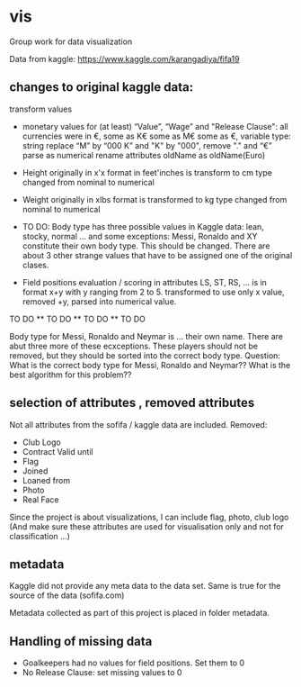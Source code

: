 # vis

Group work for data visualization

Data from kaggle: https://www.kaggle.com/karangadiya/fifa19

## changes to original kaggle data:

transform values
* monetary values for (at least) “Value”, “Wage” and "Release Clause": 
all currencies were in €, some as K€ some as M€ some as €, 
variable type: string
replace “M” by “000 K” and "K" by "000",  remove "." and “€”
parse as numerical
rename attributes oldName as oldName(Euro)

* Height originally in x'x format in feet'inches is transform to cm
type changed from nominal to numerical

* Weight originally in xlbs format is transformed to kg
type changed from nominal to numerical

* TO DO: Body type has three possible values in Kaggle data: lean, stocky, normal ... and some exceptions: Messi, Ronaldo and XY constitute their own body type. This should be changed. There are about 3 other strange values that have to be assigned one of the original clases.

* Field positions evaluation / scoring in attributes LS, ST, RS, ... is in format x+y with y ranging from 2 to 5.
transformed to use only x value, removed +y, parsed into numerical value.

TO DO ** TO DO ** TO DO ** TO DO

Body type for Messi, Ronaldo and Neymar is ... their own name. There are abut three more of these ecxceptions. These players should not be removed, but they should be sorted into the correct body type. Question: What is the correct body type for Messi, Ronaldo and Neymar?? What is the best algorithm for this problem??

## selection of attributes , removed attributes

Not all attributes from the sofifa / kaggle data are included. Removed:
* Club Logo
* Contract Valid until
* Flag
* Joined
* Loaned from
* Photo
* Real Face

Since the project is about visualizations, I can include flag, photo, club logo (And make sure these attributes are used for visualisation only and not for classification ...)

## metadata
Kaggle did not provide any meta data to the data set. Same is true for the source of the data (sofifa.com)

Metadata collected as part of this project is placed in folder metadata.

## Handling of missing data

* Goalkeepers had no values for field positions. Set them to 0
* No Release Clause: set missing values to 0
